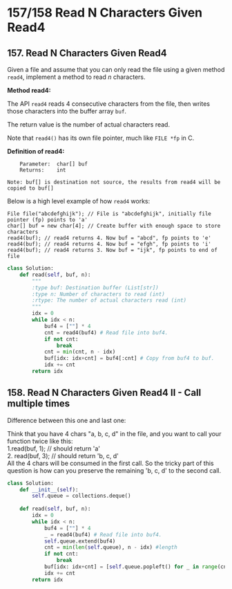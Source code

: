 # 157/158 Read N Characters Given Read4

## 157. Read N Characters Given Read4

Given a file and assume that you can only read the file using a given method `read4`, implement a method to read _n_ characters.

**Method read4:**

The API `read4` reads 4 consecutive characters from the file, then writes those characters into the buffer array `buf`.

The return value is the number of actual characters read.

Note that `read4()` has its own file pointer, much like `FILE *fp` in C.

**Definition of read4:**

```text
    Parameter:  char[] buf
    Returns:    int

Note: buf[] is destination not source, the results from read4 will be copied to buf[]
```

Below is a high level example of how `read4` works:

```text
File file("abcdefghijk"); // File is "abcdefghijk", initially file pointer (fp) points to 'a'
char[] buf = new char[4]; // Create buffer with enough space to store characters
read4(buf); // read4 returns 4. Now buf = "abcd", fp points to 'e'
read4(buf); // read4 returns 4. Now buf = "efgh", fp points to 'i'
read4(buf); // read4 returns 3. Now buf = "ijk", fp points to end of file
```

```python
class Solution:
    def read(self, buf, n):
        """
        :type buf: Destination buffer (List[str])
        :type n: Number of characters to read (int)
        :rtype: The number of actual characters read (int)
        """      
        idx = 0
        while idx < n:
            buf4 = [""] * 4
            cnt = read4(buf4) # Read file into buf4.
            if not cnt:
                break
            cnt = min(cnt, n - idx)
            buf[idx: idx+cnt] = buf4[:cnt] # Copy from buf4 to buf.
            idx += cnt
        return idx
```

## 158. Read N Characters Given Read4 II - Call multiple times

Difference between this one and last one:

Think that you have 4 chars "a, b, c, d" in the file, and you want to call your function twice like this:  
  1.read\(buf, 1\); // should return 'a'  
  2. read\(buf, 3\); // should return 'b, c, d'  
All the 4 chars will be consumed in the first call. So the tricky part of this question is how can you preserve the remaining 'b, c, d' to the second call.

```python
class Solution:
    def __init__(self):
        self.queue = collections.deque()
        
    def read(self, buf, n):
        idx = 0
        while idx < n:
            buf4 = [""] * 4
            _ = read4(buf4) # Read file into buf4.
            self.queue.extend(buf4)
            cnt = min(len(self.queue), n - idx) #length
            if not cnt:
                break          
            buf[idx: idx+cnt] = [self.queue.popleft() for _ in range(cnt)] # Copy from queue to buf.
            idx += cnt
        return idx
```


